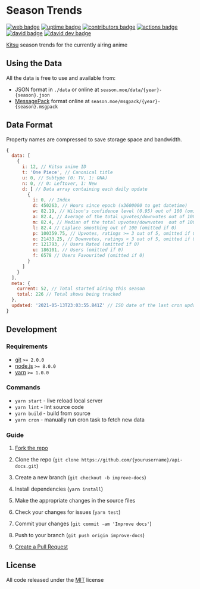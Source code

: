 # Season Trends

[![web badge]][web]
[![uptime badge]][web]
[![contributors badge]][contributors]
[![actions badge]][actions]
[![david badge]][david]
[![david dev badge]][david dev]

[Kitsu] season trends for the currently airing anime

## Using the Data

All the data is free to use and available from:

- JSON format in `./data` or online at `season.moe/data/{year}-{season}.json`
- [MessagePack] format online at `season.moe/msgpack/{year}-{season}.msgpack`

## Data Format

Property names are compressed to save storage space and bandwidth.

```js
{
  data: [
    {
      i: 12, // Kitsu anime ID
      t: 'One Piece', // Canonical title
      u: 0, // Subtype (0: TV, 1: ONA)
      n: 0, // 0: Leftover, 1: New
      d: [ // Data array containing each daily update
        {
          i: 0, // Index
          d: 450263, // Hours since epoch (x3600000 to get datetime)
          w: 82.19, // Wilson's confidence level (0.95) out of 100 (omitted if 0)
          a: 82.4, // Average of the total upvotes/downvotes out of 100 (omitted if 0)
          m: 82.4, // Median of the total upvotes/downvotes  out of 100 (omitted if 0)
          l: 82.4 // Laplace smoothing out of 100 (omitted if 0)
          p: 100359.75, // Upvotes, ratings >= 3 out of 5, omitted if 0)
          o: 21433.25, // Downvotes, ratings < 3 out of 5, omitted if 0)
          r: 121793, // Users Rated (omitted if 0)
          u: 186101, // Users (omitted if 0)
          f: 6578 // Users Favourited (omitted if 0)
        }
      ]
    }
  ],
  meta: {
    current: 52, // Total started airing this season
    total: 226 // Total shows being tracked
  },
  updated: '2021-05-13T23:03:55.841Z' // ISO date of the last cron update
}
```

## Development

### Requirements

- [git] `>= 2.0.0`
- [node.js] `>= 8.0.0`
- [yarn] `>= 1.0.0`

### Commands

- `yarn start` - live reload local server
- `yarn lint` - lint source code
- `yarn build` - build from source
- `yarn cron` - manually run cron task to fetch new data

### Guide

1. [Fork the repo]

2. Clone the repo (`git clone https://github.com/{yourusername}/api-docs.git`)

3. Create a new branch (`git checkout -b improve-docs`)

4. Install dependencies (`yarn install`)

5. Make the appropriate changes in the source files

6. Check your changes for issues (`yarn test`)

7. Commit your changes (`git commit -am 'Improve docs'`)

8. Push to your branch (`git push origin improve-docs`)

9. [Create a Pull Request]

## License

All code released under the [MIT] license

[Kitsu]:https://kitsu.io
[MessagePack]:https://msgpack.org
[Fork the repo]:https://help.github.com/articles/fork-a-repo/#fork-an-example-repository
[Create a Pull Request]:https://help.github.com/articles/creating-a-pull-request/#creating-the-pull-request
[MIT]:https://github.com/wopian/kitsu-season-trends/blob/master/LICENSE.md
[git]:https://git-scm.com
[node.js]:https://nodejs.org
[yarn]:https://yarnpkg.com

[web]:https://season.moe
[web badge]:https://flat.badgen.net/uptime-robot/status/m779133972-4da0d8f104f1d6ffaf921257
[uptime badge]:https://flat.badgen.net/uptime-robot/month/m779133972-4da0d8f104f1d6ffaf921257

[david]:https://david-dm.org/wopian/kitsu-season-trends
[david badge]:https://flat.badgen.net/david/dep/wopian/kitsu-season-trends

[david dev]:https://david-dm.org/wopian/kitsu-season-trends?type=dev
[david dev badge]:https://flat.badgen.net/david/dev/wopian/kitsu-season-trends

[actions]:https://github.com/wopian/kitsu-season-trends/actions/workflows/ci.yml
[actions badge]:https://flat.badgen.net/github/checks/wopian/kitsu-season-trends/master/ci

[contributors]:https://github.com/wopian/kitsu-season-trends/graphs/contributors
[contributors badge]:https://flat.badgen.net/github/contributors/wopian/kitsu-season-trends

